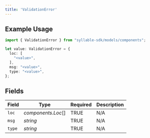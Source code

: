 ```yaml
---
title: 'ValidationError'
---
```


## Example Usage

```typescript
import { ValidationError } from "syllable-sdk/models/components";

let value: ValidationError = {
  loc: [
    "<value>",
  ],
  msg: "<value>",
  type: "<value>",
};
```

## Fields

| Field              | Type               | Required           | Description        |
| ------------------ | ------------------ | ------------------ | ------------------ |
| `loc`              | *components.Loc*[] | TRUE | N/A                |
| `msg`              | *string*           | TRUE | N/A                |
| `type`             | *string*           | TRUE | N/A                |